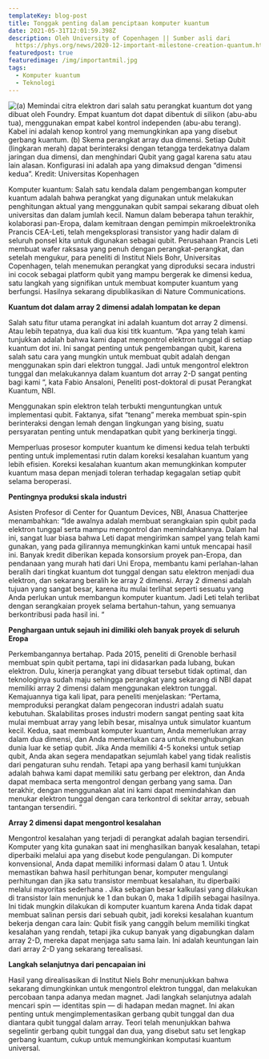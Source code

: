 ```yaml
---
templateKey: blog-post
title: Tonggak penting dalam penciptaan komputer kuantum
date: 2021-05-31T12:01:59.398Z
description: Oleh University of Copenhagen || Sumber asli dari
  https://phys.org/news/2020-12-important-milestone-creation-quantum.html
featuredpost: true
featuredimage: /img/importantmil.jpg
tags:
  - Komputer kuantum
  - Teknologi
---
```

![](/img/importantmil.jpg "(a) Memindai citra elektron dari salah satu perangkat kuantum dot yang dibuat oleh Foundry. Empat kuantum dot dapat dibentuk di silikon (abu-abu tua), menggunakan empat kabel kontrol independen (abu-abu terang). Kabel ini adalah kenop kontrol yang memungkinkan apa yang disebut gerbang kuantum. (b) Skema perangkat array dua dimensi. Setiap Qubit (lingkaran merah) dapat berinteraksi dengan tetangga terdekatnya dalam jaringan dua dimensi, dan menghindari Qubit yang gagal karena satu atau lain alasan. Konfigurasi ini adalah apa yang dimaksud dengan “dimensi kedua”. Kredit: Universitas Kopenhagen")

Komputer kuantum: Salah satu kendala dalam pengembangan komputer kuantum adalah bahwa perangkat yang digunakan untuk melakukan penghitungan aktual yang menggunakan qubit sampai sekarang dibuat oleh universitas dan dalam jumlah kecil. Namun dalam beberapa tahun terakhir, kolaborasi pan-Eropa, dalam kemitraan dengan pemimpin mikroelektronika Prancis CEA-Leti, telah mengeksplorasi transistor yang hadir dalam di seluruh ponsel kita untuk digunakan sebagai qubit. Perusahaan Prancis Leti membuat wafer raksasa yang penuh dengan perangkat-perangkat, dan setelah mengukur, para peneliti di Institut Niels Bohr, Universitas Copenhagen, telah menemukan perangkat yang diproduksi secara industri ini cocok sebagai platform qubit yang mampu bergerak ke dimensi kedua, satu langkah yang signifikan untuk membuat komputer kuantum yang berfungsi. Hasilnya sekarang dipublikasikan di Nature Communications.

**Kuantum dot dalam array 2 dimensi adalah lompatan ke depan**

Salah satu fitur utama perangkat ini adalah kuantum dot array 2 dimensi. Atau lebih tepatnya, dua kali dua kisi titk kuantum. “Apa yang telah kami tunjukkan adalah bahwa kami dapat mengontrol elektron tunggal di setiap kuantum dot ini. Ini sangat penting untuk pengembangan qubit, karena salah satu cara yang mungkin untuk membuat qubit adalah dengan menggunakan spin dari elektron tunggal. Jadi untuk mengontrol elektron tunggal dan melakukannya dalam kuantum dot array 2-D sangat penting bagi kami “, kata Fabio Ansaloni, Peneliti post-doktoral di pusat Perangkat Kuantum, NBI.

Menggunakan spin elektron telah terbukti menguntungkan untuk implementasi qubit. Faktanya, sifat “tenang” mereka membuat spin-spin berinteraksi dengan lemah dengan lingkungan yang bising, suatu persyaratan penting untuk mendapatkan qubit yang berkinerja tinggi.

Memperluas prosesor komputer kuantum ke dimensi kedua telah terbukti penting untuk implementasi rutin dalam koreksi kesalahan kuantum yang lebih efisien. Koreksi kesalahan kuantum akan memungkinkan komputer kuantum masa depan menjadi toleran terhadap kegagalan setiap qubit selama beroperasi.

**Pentingnya produksi skala industri**

Asisten Profesor di Center for Quantum Devices, NBI, Anasua Chatterjee menambahkan: “Ide awalnya adalah membuat serangkaian spin qubit pada elektron tunggal serta mampu mengontrol dan memindahkannya. Dalam hal ini, sangat luar biasa bahwa Leti dapat mengirimkan sampel yang telah kami gunakan, yang pada gilirannya memungkinkan kami untuk mencapai hasil ini. Banyak kredit diberikan kepada konsorsium proyek pan-Eropa, dan pendanaan yang murah hati dari Uni Eropa, membantu kami perlahan-lahan beralih dari tingkat kuantum dot tunggal dengan satu elektron menjadi dua elektron, dan sekarang beralih ke array 2 dimensi. Array 2 dimensi adalah tujuan yang sangat besar, karena itu mulai terlihat seperti sesuatu yang Anda perlukan untuk membangun komputer kuantum. Jadi Leti telah terlibat dengan serangkaian proyek selama bertahun-tahun, yang semuanya berkontribusi pada hasil ini. “

**Penghargaan untuk sejauh ini dimiliki oleh banyak proyek di seluruh Eropa**

Perkembangannya bertahap. Pada 2015, peneliti di Grenoble berhasil membuat spin qubit pertama, tapi ini didasarkan pada lubang, bukan elektron. Dulu, kinerja perangkat yang dibuat tersebut tidak optimal, dan teknologinya sudah maju sehingga perangkat yang sekarang di NBI dapat memiliki array 2 dimensi dalam menggunakan elektron tunggal. Kemajuannya tiga kali lipat, para peneliti menjelaskan: “Pertama, memproduksi perangkat dalam pengecoran industri adalah suatu kebutuhan. Skalabilitas proses industri modern sangat penting saat kita mulai membuat array yang lebih besar, misalnya untuk simulator kuantum kecil. Kedua, saat membuat komputer kuantum, Anda memerlukan array dalam dua dimensi, dan Anda memerlukan cara untuk menghubungkan dunia luar ke setiap qubit. Jika Anda memiliki 4-5 koneksi untuk setiap qubit, Anda akan segera mendapatkan sejumlah kabel yang tidak realistis dari pengaturan suhu rendah. Tetapi apa yang berhasil kami tunjukkan adalah bahwa kami dapat memiliki satu gerbang per elektron, dan Anda dapat membaca serta mengontrol dengan gerbang yang sama. Dan terakhir, dengan menggunakan alat ini kami dapat memindahkan dan menukar elektron tunggal dengan cara terkontrol di sekitar array, sebuah tantangan tersendiri. “

**Array 2 dimensi dapat mengontrol kesalahan**

Mengontrol kesalahan yang terjadi di perangkat adalah bagian tersendiri. Komputer yang kita gunakan saat ini menghasilkan banyak kesalahan, tetapi diperbaiki melalui apa yang disebut kode pengulangan. Di komputer konvensional, Anda dapat memiliki informasi dalam 0 atau 1. Untuk memastikan bahwa hasil perhitungan benar, komputer mengulangi perhitungan dan jika satu transistor membuat kesalahan, itu diperbaiki melalui mayoritas sederhana . Jika sebagian besar kalkulasi yang dilakukan di transistor lain menunjuk ke 1 dan bukan 0, maka 1 dipilih sebagai hasilnya. Ini tidak mungkin dilakukan di komputer kuantum karena Anda tidak dapat membuat salinan persis dari sebuah qubit, jadi koreksi kesalahan kuantum bekerja dengan cara lain: Qubit fisik yang canggih belum memiliki tingkat kesalahan yang rendah, tetapi jika cukup banyak yang digabungkan dalam array 2-D, mereka dapat menjaga satu sama lain. Ini adalah keuntungan lain dari array 2-D yang sekarang terealisasi.

**Langkah selanjutnya dari pencapaian ini**

Hasil yang direalisasikan di Institut Niels Bohr menunjukkan bahwa sekarang dimungkinkan untuk mengontrol elektron tunggal, dan melakukan percobaan tanpa adanya medan magnet. Jadi langkah selanjutnya adalah mencari spin — identitas spin — di hadapan medan magnet. Ini akan penting untuk mengimplementasikan gerbang qubit tunggal dan dua diantara qubit tunggal dalam array. Teori telah menunjukkan bahwa segelintir gerbang qubit tunggal dan dua, yang disebut satu set lengkap gerbang kuantum, cukup untuk memungkinkan komputasi kuantum universal.
